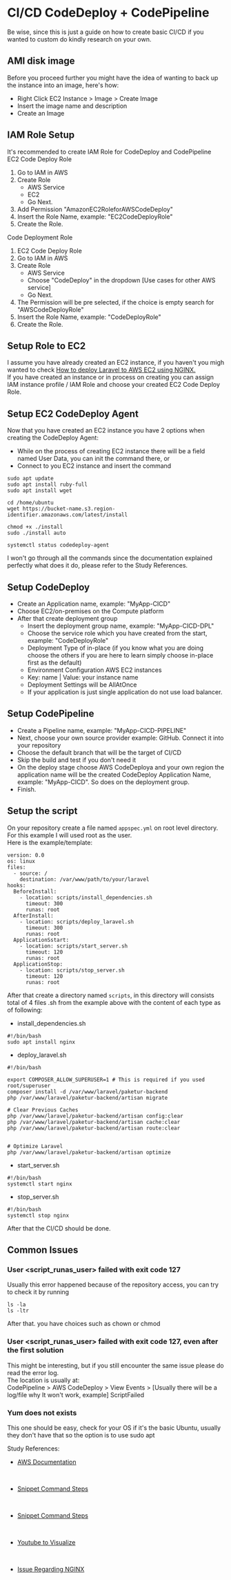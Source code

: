 # CI/CD CodeDeploy + CodePipeline
Be wise, since this is just a guide on how to create basic CI/CD if you wanted to custom do kindly research on your own.

## AMI disk image
Before you proceed further you might have the idea of wanting to back up the instance into an image, here's how:
- Right Click EC2 Instance > Image > Create Image
- Insert the image name and description
- Create an Image

## IAM Role Setup
It's recommended to create IAM Role for CodeDeploy and CodePipeline
<br>
EC2 Code Deploy Role
1. Go to IAM in AWS
2. Create Role
    - AWS Service
    - EC2
    - Go Next.
3. Add Permission "AmazonEC2RoleforAWSCodeDeploy"
4. Insert the Role Name, example: "EC2CodeDeployRole"
5. Create the Role.

Code Deployment Role
1. EC2 Code Deploy Role
2. Go to IAM in AWS
3. Create Role
    - AWS Service
    - Choose "CodeDeploy" in the dropdown [Use cases for other AWS service]
    - Go Next.
3. The Permission will be pre selected, if the choice is empty search for "AWSCodeDeployRole"
4. Insert the Role Name, example: "CodeDeployRole"
5. Create the Role.

## Setup Role to EC2
I assume you have already created an EC2 instance, if you haven't you migh wanted to check <a href="deployNginx.md">How to deploy Laravel to AWS EC2 using NGINX.</a>
<br>
If you have created an instance or in process on creating you can assign IAM instance profile / IAM Role and choose your created EC2 Code Deploy Role.

## Setup EC2 CodeDeploy Agent
Now that you have created an EC2 instance you have 2 options when creating the CodeDeploy Agent:
- While on the process of creating EC2 instance there will be a field named User Data, you can init the command there, or
- Connect to you EC2 instance and insert the command
```
sudo apt update
sudo apt install ruby-full
sudo apt install wget

cd /home/ubuntu
wget https://bucket-name.s3.region-identifier.amazonaws.com/latest/install

chmod +x ./install
sudo ./install auto

systemctl status codedeploy-agent
```

I won't go through all the commands since the documentation explained perfectly what does it do, please refer to the Study References.

## Setup CodeDeploy
- Create an Application name, example: "MyApp-CICD"
- Choose EC2/on-premises on the Compute platform
- After that create deployment group
    - Insert the deployment group name, example: "MyApp-CICD-DPL"
    - Choose the service role which you have created from the start, example: "CodeDeployRole"
    - Deployment Type of in-place (if you know what you are doing choose the others if you are here to learn simply choose in-place first as the default)
    - Environment Configuration AWS EC2 instances
    - Key: name | Value: your instance name
    - Deployment Settings will be AllAtOnce
    - If your application is just single application do not use load balancer.

## Setup CodePipeline
- Create a Pipeline name, example: "MyApp-CICD-PIPELINE"
- Next, choose your own source provider example: GitHub. Connect it into your repository
- Choose the default branch that will be the target of CI/CD
- Skip the build and test if you don't need it
- On the deploy stage choose AWS CodeDeploya and your own region the application name will be the created CodeDeploy Application Name, example: "MyApp-CICD". So does on the deployment group.
- Finish.

## Setup the script
On your repository create a file named `appspec.yml` on root level directory. For this example I will used root as the user.
<br>
Here is the example/template:
```
version: 0.0
os: linux
files:
  - source: /
    destination: /var/www/path/to/your/laravel
hooks:
  BeforeInstall:
    - location: scripts/install_dependencies.sh
      timeout: 300
      runas: root
  AfterInstall:
    - location: scripts/deploy_laravel.sh
      timeout: 300
      runas: root
  ApplicationSstart:
    - location: scripts/start_server.sh
      timeout: 120
      runas: root
  ApplicationStop:
    - location: scripts/stop_server.sh
      timeout: 120
      runas: root
```

After that create a directory named `scripts`, in this directory will consists total of 4 files .sh from the example above with the content of each type as of following:
- install_dependencies.sh
```
#!/bin/bash
sudo apt install nginx
```

- deploy_laravel.sh
```
#!/bin/bash

export COMPOSER_ALLOW_SUPERUSER=1 # This is required if you used root/superuser
composer install -d /var/www/laravel/paketur-backend
php /var/www/laravel/paketur-backend/artisan migrate

# Clear Previous Caches
php /var/www/laravel/paketur-backend/artisan config:clear
php /var/www/laravel/paketur-backend/artisan cache:clear
php /var/www/laravel/paketur-backend/artisan route:clear


# Optimize Laravel
php /var/www/laravel/paketur-backend/artisan optimize
```

- start_server.sh
```
#!/bin/bash
systemctl start nginx
```

- stop_server.sh
```
#!/bin/bash
systemctl stop nginx
```

After that the CI/CD should be done.

## Common Issues
### User <script_runas_user> failed with exit code 127
Usually this error happened because of the repository access, you can try to check it by running
```
ls -la
ls -ltr
```

After that. you have choices such as chown or chmod

### User <script_runas_user> failed with exit code 127, even after the first solution
This might be interesting, but if you still encounter the same issue please do read the error log.
<br>
The location is usually at:
<br>
CodePipeline > AWS CodeDeploy > View Events > [Usually there will be a log/file why It won't work, example] ScriptFailed

### Yum does not exists
This one should be easy, check for your OS if it's the basic Ubuntu, usually they don't have that so the option is to use sudo apt

Study References:
<br>

- [AWS Documentation](https://docs.aws.amazon.com/codedeploy/latest/userguide/codedeploy-agent-operations.html)
<br>

- [Snippet Command Steps](https://github.com/pietheinstrengholt/aws-codepipeline-laravel/blob/master/README.md)
<br>

- [Snippet Command Steps](https://github.com/aarhemareddy/aws_cicd_pipline_codedeploy/blob/main/README.md)
<br>

- [Youtube to Visualize](https://youtu.be/531i-n5FMRY?si=yxFXzHmw4LBdO_hr)
<br>

- [Issue Regarding NGINX](https://stackoverflow.com/questions/14972792/nginx-nginx-emerg-bind-to-80-failed-98-address-already-in-use)
<br>